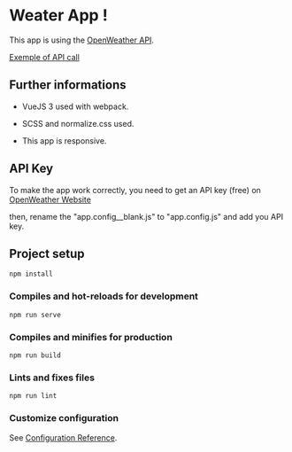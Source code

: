 # Weater App ! 
This app is using the <a href="https://openweathermap.org" target="_blank">OpenWeather API</a>. 

<a href="http://api.openweathermap.org/data/2.5/forecast?lat=44.34&lon=10.99&appid=95542917d76459372397547a96610cd8" target="_blank">Exemple of API call</a> 

## Further informations 
- VueJS 3 used with webpack. 

- SCSS and normalize.css used. 

- This app is responsive. 

## API Key 
To make the app work correctly, you need to get an API key (free) on <a href="https://openweathermap.org/api" target="_blank">OpenWeather Website</a> 

then, rename the "app.config__blank.js" to "app.config.js" and add you API key.

## Project setup
```
npm install
```

### Compiles and hot-reloads for development
```
npm run serve
```

### Compiles and minifies for production
```
npm run build
```

### Lints and fixes files
```
npm run lint
```

### Customize configuration
See [Configuration Reference](https://cli.vuejs.org/config/).
